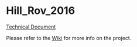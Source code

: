 # Hill_Rov_2016

[Technical Document](http://bit.ly/1MqJkxm)

Please refer to the [Wiki](https://github.com/Mars944/Hill_Rov_2016/wiki) for more info on the project.
